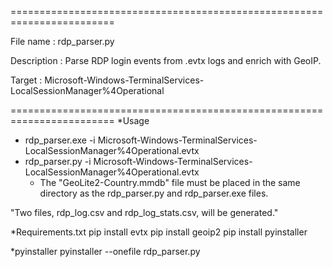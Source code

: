 ========================================================================

File name    : rdp_parser.py

Description  : Parse RDP login events from .evtx logs and enrich with GeoIP.

Target : Microsoft-Windows-TerminalServices-LocalSessionManager%4Operational

========================================================================
*Usage
- rdp_parser.exe -i Microsoft-Windows-TerminalServices-LocalSessionManager%4Operational.evtx
- rdp_parser.py -i Microsoft-Windows-TerminalServices-LocalSessionManager%4Operational.evtx
  * The "GeoLite2-Country.mmdb" file must be placed in the same directory as the rdp_parser.py and rdp_parser.exe files.

"Two files, rdp_log.csv and rdp_log_stats.csv, will be generated."


*Requirements.txt
pip install evtx
pip install geoip2
pip install pyinstaller

*pyinstaller 
pyinstaller --onefile rdp_parser.py


